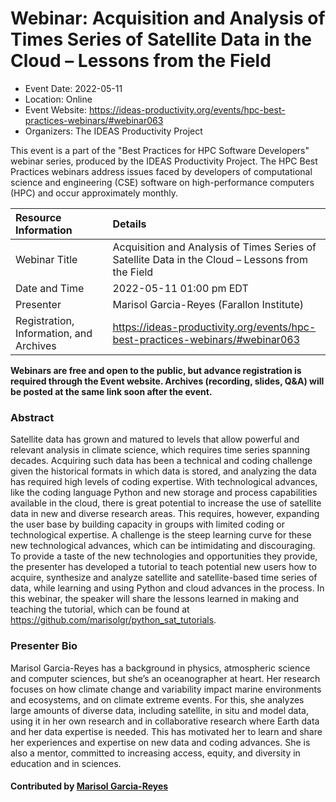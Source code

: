 # Webinar: Acquisition and Analysis of Times Series of Satellite Data in the Cloud – Lessons from the Field

- Event Date: 2022-05-11
- Location: Online
- Event Website: https://ideas-productivity.org/events/hpc-best-practices-webinars/#webinar063
- Organizers: The IDEAS Productivity Project
			   
This event is a part of the "Best Practices for HPC Software
Developers" webinar series, produced by the IDEAS Productivity
Project. The HPC Best Practices webinars address issues faced by
developers of computational science and engineering (CSE) software on
high-performance computers (HPC) and occur approximately monthly.

Resource Information | Details
:--- | :---			   
Webinar Title | Acquisition and Analysis of Times Series of Satellite Data in the Cloud – Lessons from the Field
Date and Time | 2022-05-11 01:00 pm EDT
Presenter | Marisol Garcia-Reyes (Farallon Institute)
Registration, Information, and Archives | 	<https://ideas-productivity.org/events/hpc-best-practices-webinars/#webinar063>	   

**Webinars are free and open to the public, but advance registration is required through the Event website. Archives (recording, slides, Q&A) will be posted at the same link soon after the event.**

### Abstract
<p>Satellite data has grown and matured to levels that allow powerful and relevant analysis in climate science, which requires time series spanning decades. Acquiring such data has been a technical and coding challenge given the historical formats in which data is stored, and analyzing the data has required high levels of coding expertise. With technological advances, like the coding language Python and new storage and process capabilities available in the cloud, there is great potential to increase the use of satellite data in new and diverse research areas. This requires, however, expanding the user base by building capacity in groups with limited coding or technological expertise. A challenge is the steep learning curve for these new technological advances, which can be intimidating and discouraging. To provide a taste of the new technologies and opportunities they provide, the presenter has developed a tutorial to teach potential new users how to acquire, synthesize and analyze satellite and satellite-based time series of data, while learning and using Python and cloud advances in the process. In this webinar, the speaker will share the lessons learned in making and teaching the tutorial, which can be found at <a href="https://github.com/marisolgr/python_sat_tutorials">https://github.com/marisolgr/python_sat_tutorials</a>.</p>



### Presenter Bio
<p>Marisol Garcia-Reyes has a background in physics, atmospheric science and computer sciences, but she’s an oceanographer at heart. Her research focuses on how climate change and variability impact marine environments and ecosystems, and on climate extreme events. For this, she analyzes large amounts of diverse data, including satellite, in situ and model data, using it in her own research and in collaborative research where Earth data and her data expertise is needed. This has motivated her to learn and share her experiences and expertise on new data and coding advances. She is also a mentor, committed to increasing access, equity, and diversity in education and in sciences.</p>

    

#### Contributed by [Marisol Garcia-Reyes](https://github.com/marisolgr "Marisol Garcia-Reyes GitHub profile")

<!---
Publish: yes
Categories: skills
Topics: online learning
Level: 2
Prerequisites: default
Aggregate: none
--->
